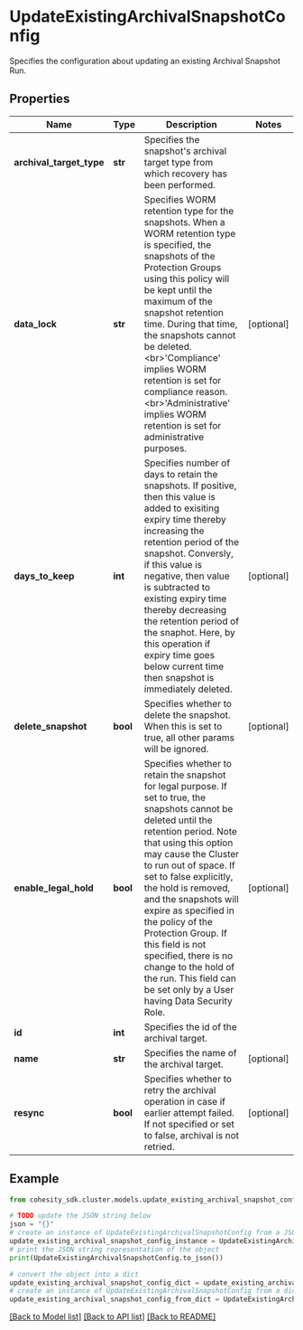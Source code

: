 # UpdateExistingArchivalSnapshotConfig

Specifies the configuration about updating an existing Archival Snapshot Run.

## Properties

Name | Type | Description | Notes
------------ | ------------- | ------------- | -------------
**archival_target_type** | **str** | Specifies the snapshot&#39;s archival target type from which recovery has been performed. | 
**data_lock** | **str** | Specifies WORM retention type for the snapshots. When a WORM retention type is specified, the snapshots of the Protection Groups using this policy will be kept until the maximum of the snapshot retention time. During that time, the snapshots cannot be deleted. &lt;br&gt;&#39;Compliance&#39; implies WORM retention is set for compliance reason. &lt;br&gt;&#39;Administrative&#39; implies WORM retention is set for administrative purposes. | [optional] 
**days_to_keep** | **int** | Specifies number of days to retain the snapshots. If positive, then this value is added to exisiting expiry time thereby increasing  the retention period of the snapshot. Conversly, if this value is negative, then value is subtracted to existing expiry time thereby decreasing the retention period of the snaphot. Here, by this operation if expiry time goes below current time then snapshot is immediately deleted. | [optional] 
**delete_snapshot** | **bool** | Specifies whether to delete the snapshot. When this is set to true, all other params will be ignored. | [optional] 
**enable_legal_hold** | **bool** | Specifies whether to retain the snapshot for legal purpose. If set to true, the snapshots cannot be deleted until the retention period. Note that using this option may cause the Cluster to run out of space. If set to false explicitly, the hold is removed, and the snapshots will expire as specified in the policy of the Protection Group. If this field is not specified, there is no change to the hold of the run. This field can be set only by a User having Data Security Role. | [optional] 
**id** | **int** | Specifies the id of the archival target. | 
**name** | **str** | Specifies the name of the archival target. | [optional] 
**resync** | **bool** | Specifies whether to retry the archival operation in case if earlier attempt failed. If not specified or set to false, archival is not retried. | [optional] 

## Example

```python
from cohesity_sdk.cluster.models.update_existing_archival_snapshot_config import UpdateExistingArchivalSnapshotConfig

# TODO update the JSON string below
json = "{}"
# create an instance of UpdateExistingArchivalSnapshotConfig from a JSON string
update_existing_archival_snapshot_config_instance = UpdateExistingArchivalSnapshotConfig.from_json(json)
# print the JSON string representation of the object
print(UpdateExistingArchivalSnapshotConfig.to_json())

# convert the object into a dict
update_existing_archival_snapshot_config_dict = update_existing_archival_snapshot_config_instance.to_dict()
# create an instance of UpdateExistingArchivalSnapshotConfig from a dict
update_existing_archival_snapshot_config_from_dict = UpdateExistingArchivalSnapshotConfig.from_dict(update_existing_archival_snapshot_config_dict)
```
[[Back to Model list]](../README.md#documentation-for-models) [[Back to API list]](../README.md#documentation-for-api-endpoints) [[Back to README]](../README.md)


